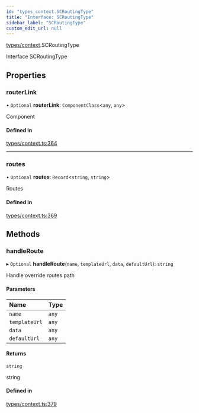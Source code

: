 ```yaml
---
id: "types_context.SCRoutingType"
title: "Interface: SCRoutingType"
sidebar_label: "SCRoutingType"
custom_edit_url: null
---
```


[types/context](../modules/types_context).SCRoutingType

Interface SCRoutingType

## Properties

### routerLink

• `Optional` **routerLink**: `ComponentClass`<`any`, `any`\>

Component

#### Defined in

[types/context.ts:364](https://github.com/selfcommunity/community-ui/blob/9148e4e/packages/sc-core/src/types/context.ts#L364)

___

### routes

• `Optional` **routes**: `Record`<`string`, `string`\>

Routes

#### Defined in

[types/context.ts:369](https://github.com/selfcommunity/community-ui/blob/9148e4e/packages/sc-core/src/types/context.ts#L369)

## Methods

### handleRoute

▸ `Optional` **handleRoute**(`name`, `templateUrl`, `data`, `defaultUrl`): `string`

Handle override routes path

#### Parameters

| Name | Type |
| :------ | :------ |
| `name` | `any` |
| `templateUrl` | `any` |
| `data` | `any` |
| `defaultUrl` | `any` |

#### Returns

`string`

string

#### Defined in

[types/context.ts:379](https://github.com/selfcommunity/community-ui/blob/9148e4e/packages/sc-core/src/types/context.ts#L379)
